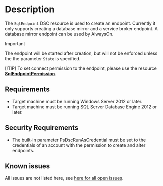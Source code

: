 # Description

The `SqlEndpoint` DSC resource is used to create an endpoint. Currently
it only supports creating a database mirror and a service broker endpoint. A database mirror
endpoint can be used by AlwaysOn.

> [!IMPORTANT]
> The endpoint will be started after creation, but will not be enforced
> unless the the parameter `State` is specified.
>
> [!TIP]
> To set connect permission to the endpoint, please use
> the resource [**SqlEndpointPermission**](#sqlendpointpermission).

## Requirements

* Target machine must be running Windows Server 2012 or later.
* Target machine must be running SQL Server Database Engine 2012 or later.

## Security Requirements

* The built-in parameter PsDscRunAsCredential must be set to the credentials of
  an account with the permission to create and alter endpoints.

## Known issues

All issues are not listed here, see [here for all open issues](https://github.com/dsccommunity/SqlServerDsc/issues?q=is%3Aissue+is%3Aopen+in%3Atitle+SqlEndpoint).
